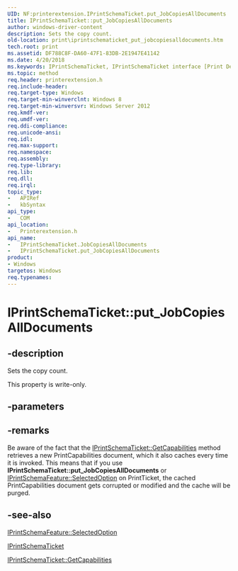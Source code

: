 ```yaml
---
UID: NF:printerextension.IPrintSchemaTicket.put_JobCopiesAllDocuments
title: IPrintSchemaTicket::put_JobCopiesAllDocuments
author: windows-driver-content
description: Sets the copy count.
old-location: print\iprintschematicket_put_jobcopiesalldocuments.htm
tech.root: print
ms.assetid: DF788C8F-DA60-47F1-83DB-2E1947E41142
ms.date: 4/20/2018
ms.keywords: IPrintSchemaTicket, IPrintSchemaTicket interface [Print Devices],JobCopiesAllDocuments property, IPrintSchemaTicket.JobCopiesAllDocuments, IPrintSchemaTicket.put_JobCopiesAllDocuments, IPrintSchemaTicket::JobCopiesAllDocuments, IPrintSchemaTicket::put_JobCopiesAllDocuments, JobCopiesAllDocuments property [Print Devices], JobCopiesAllDocuments property [Print Devices],IPrintSchemaTicket interface, print.iprintschematicket_put_jobcopiesalldocuments, printerextension/IPrintSchemaTicket::JobCopiesAllDocuments, printerextension/IPrintSchemaTicket::put_JobCopiesAllDocuments, put_JobCopiesAllDocuments
ms.topic: method
req.header: printerextension.h
req.include-header: 
req.target-type: Windows
req.target-min-winverclnt: Windows 8
req.target-min-winversvr: Windows Server 2012
req.kmdf-ver: 
req.umdf-ver: 
req.ddi-compliance: 
req.unicode-ansi: 
req.idl: 
req.max-support: 
req.namespace: 
req.assembly: 
req.type-library: 
req.lib: 
req.dll: 
req.irql: 
topic_type:
-	APIRef
-	kbSyntax
api_type:
-	COM
api_location:
-	Printerextension.h
api_name:
-	IPrintSchemaTicket.JobCopiesAllDocuments
-	IPrintSchemaTicket.put_JobCopiesAllDocuments
product:
- Windows
targetos: Windows
req.typenames: 
---
```


# IPrintSchemaTicket::put_JobCopiesAllDocuments


## -description


Sets the copy count.

This property is write-only.


## -parameters


## -remarks



Be aware of the fact that the <a href="https://msdn.microsoft.com/5556BD5E-6489-4CCF-8C62-DDA53AD9F368">IPrintSchemaTicket::GetCapabilities</a>  method retrieves a new PrintCapabilities document, which it also caches every time it is invoked. This means that if you use <b>IPrintSchemaTicket::put_JobCopiesAllDocuments</b> or <a href="https://msdn.microsoft.com/DEFA0559-9946-4F4D-B5DC-A0E5E872114A">IPrintSchemaFeature::SelectedOption</a> on PrintTicket, the cached PrintCapabilities document gets corrupted or modified and the cache will be purged. 




## -see-also




<a href="https://msdn.microsoft.com/DEFA0559-9946-4F4D-B5DC-A0E5E872114A">IPrintSchemaFeature::SelectedOption</a>



<a href="https://msdn.microsoft.com/library/windows/hardware/hh451398">IPrintSchemaTicket</a>



<a href="https://msdn.microsoft.com/5556BD5E-6489-4CCF-8C62-DDA53AD9F368">IPrintSchemaTicket::GetCapabilities</a>
 

 

